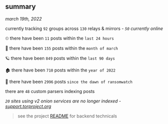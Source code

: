 
## summary
_march 19th, 2022_

currently tracking `92` groups across `130` relays & mirrors - _`50` currently online_

⏲ there have been `11` posts within the `last 24 hours`

🦈 there have been `155` posts within the `month of march`

🪐 there have been `849` posts within the `last 90 days`

🏚 there have been `710` posts within the `year of 2022`

🦕 there have been `2996` posts `since the dawn of ransomwatch`

there are `48` custom parsers indexing posts

_`20` sites using v2 onion services are no longer indexed - [support.torproject.org](https://support.torproject.org/onionservices/v2-deprecation/)_

> see the project [README](https://github.com/thetanz/ransomwatch#ransomwatch--) for backend technicals
